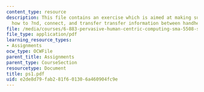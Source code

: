 ```yaml
---
content_type: resource
description: This file contains an exercise which is aimed at making sure we know
  how to ?nd, connect, and transfer transfer information between handheld devices.
file: /media/courses/6-883-pervasive-human-centric-computing-sma-5508-spring-2006/e2de8d79fab281f601306a460904fc9e_ps1.pdf
file_type: application/pdf
learning_resource_types:
- Assignments
ocw_type: OCWFile
parent_title: Assignments
parent_type: CourseSection
resourcetype: Document
title: ps1.pdf
uid: e2de8d79-fab2-81f6-0130-6a460904fc9e
---
```

